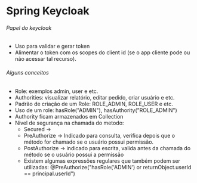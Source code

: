 # Spring Keycloak

###### Papel do keycloak
- Uso para validar e gerar token
- Alimentar o token com os scopes do client id (se o app cliente pode ou não acessar tal recurso).

###### Alguns conceitos
- Role: exemplos admin, user e etc.
- Authorities: visualizar relatório, editar pedido, criar usuário e etc.
- Padrão de criação de um Role: ROLE_ADMIN, ROLE_USER e etc.
- Uso de um role: hasRole("ADMIN"), hasAuthority("ROLE_ADMIN")
- Authority ficam armazenados em Collection<GrantedAuthority>
- Nivel de segurança na chamada do metodo: 
    - Secured -> 
    - PreAuthorize -> Indicado para consulta, verifica depois que o método for chamado se o usuário possui permissão.
    - PostAuthorize -> indicado para escrita, valida antes da chamada do método se o usuário possui a permissão
    - Existem algumas expressões regulares que também podem ser utilizadas: @PreAuthorize("hasRole('ADMIN') or returnObject.userId == principal.userId")
